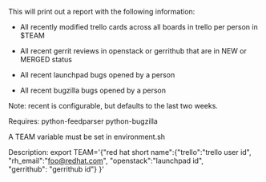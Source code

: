 This will print out a report with the following information:
* All recently modified trello cards across all boards in trello per person in
$TEAM

* All recent gerrit reviews in openstack or gerrithub that are in NEW or MERGED
  status

* All recent launchpad bugs opened by a person

* All recent bugzilla bugs opened by a person

Note: recent is configurable, but defaults to the last two weeks.

Requires:
python-feedparser
python-bugzilla

A TEAM variable must be set in environment.sh

Description:
export TEAM='{"red hat short name":{"trello":"trello user id", "rh_email":"foo@redhat.com", "openstack":"launchpad id",\
"gerrithub": "gerrithub id"}
}'


